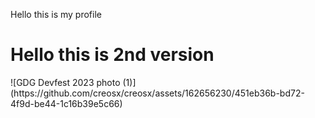 Hello this is my profile

<h1>Hello this is 2nd version</h1>
![GDG Devfest 2023 photo (1)](https://github.com/creosx/creosx/assets/162656230/451eb36b-bd72-4f9d-be44-1c16b39e5c66)
